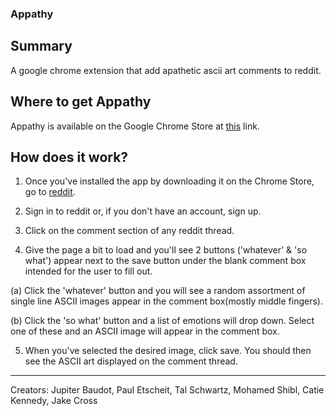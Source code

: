 ### Appathy

## Summary
A google chrome extension that add apathetic ascii art comments to reddit.

## Where to get Appathy
Appathy is available on the Google Chrome Store at [this](https://chrome.google.com/webstore/search/appathy?hl=en-US) link.

## How does it work?

1. Once you've installed the app by downloading it on the Chrome Store, go to [reddit](reddit.com).

2. Sign in to reddit or, if you don't have an account, sign up.

3. Click on the comment section of any reddit thread.

4. Give the page a bit to load and you'll see 2 buttons ('whatever' & 'so what') appear next to the save button under the blank comment box intended for the user to fill out.

  (a) Click the 'whatever' button and you will see a random assortment of single line ASCII images appear in the comment box(mostly middle fingers).

  (b) Click the 'so what' button and a list of emotions will drop down.  Select one of these and an ASCII image will appear in the comment box.

5. When you've selected the desired image, click save.  You should then see the ASCII art displayed on the comment thread.




--------------------------------------------------------------
Creators:
Jupiter Baudot, Paul Etscheit, Tal Schwartz, Mohamed Shibl, Catie Kennedy, Jake Cross

